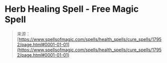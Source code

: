 <!--yml
category: 未分类
date: 2024-06-12 18:59:19
-->

# Herb Healing Spell - Free Magic Spell

> 来源：[https://www.spellsofmagic.com/spells/health_spells/cure_spells/17952/page.html#0001-01-01](https://www.spellsofmagic.com/spells/health_spells/cure_spells/17952/page.html#0001-01-01)